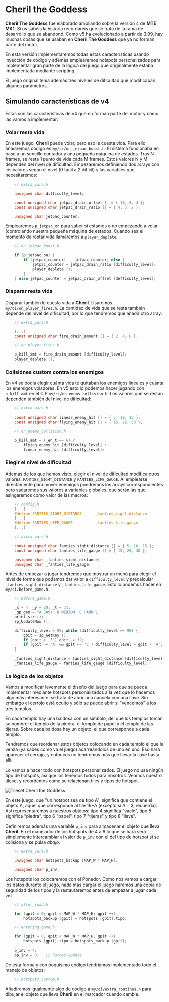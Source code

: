 # Cheril the Goddess

**Cheril The Goddess** fue elaborado ampliando sobre la versión 4 de **MTE MK1**. Si os sabéis la historia recordaréis que se trata de la rama de desarrollo que se abandonó. Como v5 ha evolucionado a partir de 3.99, hay muchas cosas que se usaban en **Cheril The Goddess** que ya no forman parte del motor. 

En esta versión implementaremos todas estas características usando inyección de código y además emplearemos hotspots personalizados para implementar gran parte de la lógica del juego que originalmente estaba implementada mediante scripting.

El juego original tenía además tres niveles de dificultad que modificaban algunos parámetros.

## Simulando características de v4

Estas son las características de v4 que no forman parte del motor y cómo las vamos a implementar:

### Volar resta vida

En este juego, **Cheril** puede volar, pero eso le cuesta vida. Para ello añadiremos código en `my/ci/on_jetpac_boost.h`. El sistema funcionaba en base a un sencillo contador y una pequeña máquina de estados. Tras N frames, se resta 1 punto de vida cada M frames. Estos valores N y M dependen del nivel de dificultad. Empezaremos definiendo dos arrays con los valores según el nivel (0 fácil a 2 difícil) y las variables que necesitaremos:

```c
    // extra_vars.h

    unsigned char difficulty_level;

    const unsigned char jetpac_drain_offset [] = { 10, 8, 4 };
    const unsigned char jetpac_drain_ratio [] = { 4, 3, 2 };

    unsigned char jetpac_counter;
```

Emplearemos `p_jetpac_on` para saber si estamos o no empezando a volar (controlando nuestra pequeña máquina de estados. Cuando sea el momento de restar vida llamaremos a `player_deplete`.

```c
    // on_jetpac_boost.h

    if (p_jetpac_on) {
        if (jetpac_counter) -- jetpac_counter; else {
            jetpac_counter = jetpac_drain_ratio [difficulty_level];
            player_deplete ();
        }
    } else jetpac_counter = jetpac_drain_offset [defficulty_level];
```

### Disparar resta vida

Disparar también le cuesta vida a **Cheril**. Usaremos `my/ci/on_player_fires.h`. La cantidad de vida que se resta también depende del nivel de dificultad, por lo que tendremos que añadir otro array:

```c
    // extra_vars.h

    [...]
    const unsigned char fire_drain_amount [] = { 2, 4, 8 };
```

```c
    // on_player_fires.h

    p_kill_amt = fire_drain_amount [difficulty_level];
    player_deplete ();
```

### Colisiónes custom contra los enemigos

En v4 se podía elegir cuánta vida te quitaban los enemigos lineales y cuánta los enemigos voladores. En v5 esto lo podemos hacer jugando con `p_kill_amt` en el CIP `my/ci/on_enems_collision.h`. Los valores que se restan dependen también del nivel de dificultad:

```c
    // extra_vars.h

    const unsigned char linear_enemy_hit [] = { 5, 10, 15 };
    const unsigned char flying_enemy_hit [] = { 15, 25, 30 };
```

```c
    // on_enems_collision.h

    p_kill_amt = (_en_t == 6) ? 
        flying_enemy_hit [difficulty_level] :
        linear_enemy_hit [difficulty_level];
```

### Elegir el nivel de dificultad

Además de los que hemos visto, elegir el nivel de dificultad modifica otros valores: `FANTIES_SIGHT_DISTANCE` y `FANTIES_LIFE_GAUGE`. Al emplearse directamente para mover enemigos pondremos los arrays correspondientes pero sacaremos sus valores a variables globales, que serán las que asingaremos como valor de las macros:

```c
    // config.h
    [...]
    #define FANTIES_SIGHT_DISTANCE      _fanties_sight_distance
    [...]
    #define FANTIES_LIFE_GAUGE          _fanties_life_gauge
    [...]
```

```c
    // extra_vars.h

    const unsigned char fanties_sight_distance [] = { 5, 10, 15 };
    const unsigned char fanties_life_gauge [] = { 15, 25, 30 };

    unsigned char _fanties_sight_distance;
    unsigned char _fanties_life_gauge;
```

Antes de empezar a jugar tendremos que mostrar un menú para elegir el nivel de forma que podamos dar valor a `difficulty_level` y precalcular `_fanties_sight_distance` y `_fanties_life_gauge`. Esto lo podemos hacer en `my/ci/before_game.h`

```c
    // before_game.h

    _x = 4; _y = 20; _t = 71;
    _gp_gen = "A EASY  B MEDIUM  C HARD";
    print_str ();
    sp_UpdateNow ();

    difficulty_level = 99; while (difficulty_level == 99) {
        gpit = sp_GetKey ();
        if (gpit > 'Z') gpit -= 32;
        if (gpit >= 'A' && gpit <= 'C') difficulty_level = gpit - 'A';
    }

    _fanties_sight_distance = fanties_sight_distance [difficulty_level];
    _fanties_life_gauge = fanties_life_gauge [difficulty_level];
```

### La lógica de los objetos

Vamos a modificar levemente el diseño del juego para que se pueda implementar mediante hotspots personalizados a la vez que lo hacemos algo más interesante: se trata de abrir una cancela con una llave. Sin embargo el cerrojo está oculto y sólo se puede abrir si "vencemos" a los tres templos.

En cada templo hay una baldosa con un simbolo, del que los templos toman su nombre: el templo de la piedra, el templo de papel y el templo de las tijeras. Sobre cada baldosa hay un objeto: el que corresponde a cada templo.

Tendremos que reordenar estos objetos colocando en cada templo el que le venza (ya sabes como va el juego) acarreándolos de uno en uno. Eso hará aparecer el cerrojo, y entonces no tendremos más que llevar la llave hasta allí.

Lo vamos a hacer todo con hotspots personalizados. El juego no usa ningún tipo de hotspots, así que los tenemos todos para nosotros. Veamos nuestro tileset y recordemos como se relacionan tiles y tipos de hotspot.

![Tileset Cheril the Goddess](https://raw.githubusercontent.com/mojontwins/MK1/master/docs/wiki-img/XX_goddess_TS.png)

En este juego, que "un hotspot sea de tipo A", significa que contiene el objeto A, aquel que corresponde al tile 16+A (excepto si A = 3, recuerda). Así representaremos a nuestros objetos: tipo 4 significa "vacío", tipo 5 significa "piedra", tipo 6 "papel", tipo 7 "tijeras" y tipo 8 "llave".

Definiremos además una variable `p_inv` para almacenar el objeto que lleva **Cheril**. En el manejador de los hotspots de 4 a 8 lo que se hará será simplemente intercambiar el valor de `p_inv` con el del tipo de hotspot si se colisiona y se pulsa *abajo*.

```c
    // extra_vars.h

    unsigned char hotspots_backup [MAP_W * MAP_H];

    unsigned char p_inv;
```

Los hotspots los colocaremos con el Ponedor. Como nos vamos a cargar los datos durante el juego, nada más cargar el juego haremos una copia de seguridad de los tipos y la restauraremos antes de empezar a jugar cada vez

```c
    // after_load.h

    for (gpit = 0; gpit < MAP_W * MAP_H; gpit ++) 
        hotspots_backup [gpit] = hotspots [gpit].tipo;
```

```c
    // entering_game.h

    for (gpit = 0; gpit < MAP_W * MAP_H; gpit ++) 
        hotspots [gpit].tipo = hotspots_backup [gpit];

    p_inv = 4; 
    op_inv = 0;   // Forces update
```

De esta forma y con poquísimo código tendriamos implementado todo el manejo de objetos:

```c
    // hotspots_custom.h
```

Añadiremos igualmente algo de código a `my/ci/extra_routines.h` para dibujar el objeto que lleva **Cheril** en el marcador cuando cambie.
